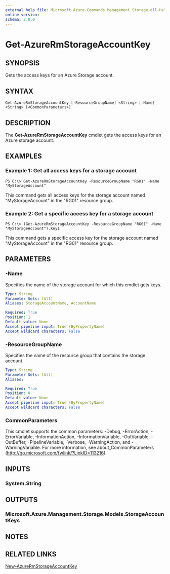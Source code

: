 ```yaml
---
external help file: Microsoft.Azure.Commands.Management.Storage.dll-Help.xml
online version:
schema: 2.0.0
---
```


# Get-AzureRmStorageAccountKey

## SYNOPSIS
Gets the access keys for an Azure Storage account.

## SYNTAX

```
Get-AzureRmStorageAccountKey [-ResourceGroupName] <String> [-Name] <String> [<CommonParameters>]
```

## DESCRIPTION
The **Get-AzureRmStorageAccountKey** cmdlet gets the access keys for an Azure storage account.

## EXAMPLES

### Example 1: Get all access keys for a storage account
```
PS C:\> Get-AzureRmStorageAccountKey -ResourceGroupName "RG01" -Name "MyStorageAccount"
```

This command gets all access keys for the storage account named "MyStorageAccount" in the "RG01" resource group.

### Example 2: Get a specific access key for a storage account
```
PS C:\> (Get-AzureRmStorageAccountKey -ResourceGroupName "RG01" -Name "MyStorageAccount").Key1
```

This command gets a specific access key for the storage account named "MyStorageAccount" in the "RG01" resource group.

## PARAMETERS

### -Name
Specifies the name of the storage account for which this cmdlet gets keys.

```yaml
Type: String
Parameter Sets: (All)
Aliases: StorageAccountName, AccountName

Required: True
Position: 1
Default value: None
Accept pipeline input: True (ByPropertyName)
Accept wildcard characters: False
```

### -ResourceGroupName
Specifies the name of the resource group that contains the storage account.

```yaml
Type: String
Parameter Sets: (All)
Aliases:

Required: True
Position: 0
Default value: None
Accept pipeline input: True (ByPropertyName)
Accept wildcard characters: False
```

### CommonParameters
This cmdlet supports the common parameters: -Debug, -ErrorAction, -ErrorVariable, -InformationAction, -InformationVariable, -OutVariable, -OutBuffer, -PipelineVariable, -Verbose, -WarningAction, and -WarningVariable. For more information, see about_CommonParameters (http://go.microsoft.com/fwlink/?LinkID=113216).

## INPUTS

### System.String

## OUTPUTS

### Microsoft.Azure.Management.Storage.Models.StorageAccountKeys

## NOTES

## RELATED LINKS

[New-AzureRmStorageAccountKey](./New-AzureRmStorageAccountKey.md)
